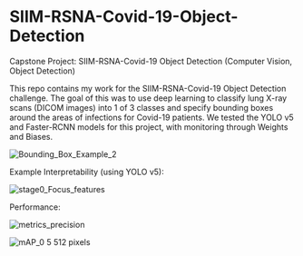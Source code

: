 # SIIM-RSNA-Covid-19-Object-Detection
Capstone Project: SIIM-RSNA-Covid-19 Object Detection (Computer Vision, Object Detection)

This repo contains my work for the SIIM-RSNA-Covid-19 Object Detection challenge. The goal of this was to use deep learning to classify lung X-ray scans (DICOM images) into 1 of 3 classes and specify bounding boxes around the areas of infections for Covid-19 patients. We tested the YOLO v5 and Faster-RCNN models for this project, with monitoring through Weights and Biases.


![Bounding_Box_Example_2](https://user-images.githubusercontent.com/33669038/131038758-4be7c2b6-8d50-49b0-a746-22dc11544be8.png)

Example Interpretability (using YOLO v5):

![stage0_Focus_features](https://user-images.githubusercontent.com/33669038/131038992-f8821ac3-505f-4dec-b156-738493ff8c5f.png)

Performance:

![metrics_precision](https://user-images.githubusercontent.com/33669038/131038215-6e407f9c-8f8c-4551-b0bf-d4545886656b.png)

![mAP_0 5 512 pixels](https://user-images.githubusercontent.com/33669038/131038248-681fe375-79dc-4d85-ab25-88636eb15e07.png)


